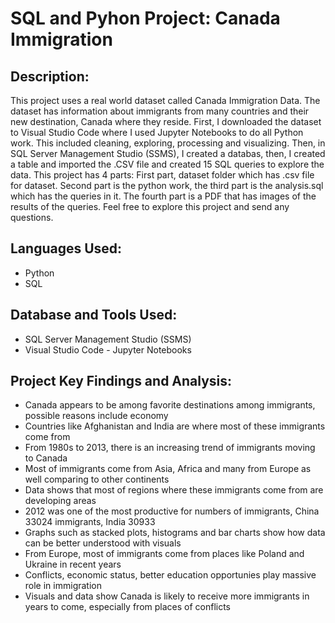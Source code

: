# SQL and Pyhon Project: Canada Immigration


## Description: 
This project uses a real world dataset called Canada Immigration Data. The dataset has information about immigrants from many countries and their new destination, Canada where they reside. First, I downloaded the dataset to Visual Studio Code where I used Jupyter Notebooks to do all Python work. This included cleaning, exploring, processing and visualizing. Then, in SQL Server Management Studio (SSMS), I created a databas, then, I created a table and imported the .CSV file and created 15 SQL queries to explore the data. This project has 4 parts: First part, dataset folder which has .csv file for dataset. Second part is the python work, the third part is the analysis.sql which has the queries in it. The fourth part is a PDF that has images of the results of the queries. Feel free to explore this project and send any questions.  
## Languages Used:
- Python
- SQL
## Database and Tools Used:
- SQL Server Management Studio (SSMS)
- Visual Studio Code - Jupyter Notebooks
## Project Key Findings and Analysis:
- Canada appears to be among favorite destinations among immigrants, possible reasons include economy
- Countries like Afghanistan and India are where most of these immigrants come from
- From 1980s to 2013, there is an increasing trend of immigrants moving to Canada
- Most of immigrants come from Asia, Africa and many from Europe as well comparing to other continents
- Data shows that most of regions where these immigrants come from are developing areas
- 2012 was one of the most productive for numbers of immigrants, China 33024 immigrants, India 30933
- Graphs such as stacked plots, histograms and bar charts show how data can be better understood with visuals
- From Europe, most of immigrants come from places like Poland and Ukraine in recent years
- Conflicts, economic status, better education opportunies play massive role in immigration
- Visuals and data show Canada is likely to receive more immigrants in years to come, especially from places of conflicts
